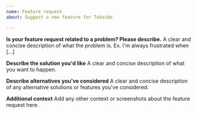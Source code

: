 ```yaml
---
name: Feature request
about: Suggest a new feature for Tokaido

---
```


<!-- 

Thanks for using Tokaido and taking the time to tell us about any problems you've encountered. We really appreciate this feedback as it helps us develop a better utility for everyone.

PLEASE DO NOT POST SECURITY ISSUES HERE. Please discuss these privately by emailing tokaido@ironstar.io. 

If you require support or usage guidelines, please join the #tokaido channel on the Drupal Slack for help. https://www.drupal.org/slack

Finally, please do not message the project maintainers or contributors directly. 

-->

**Is your feature request related to a problem? Please describe.**
A clear and concise description of what the problem is. Ex. I'm always frustrated when [...]

**Describe the solution you'd like**
A clear and concise description of what you want to happen.

**Describe alternatives you've considered**
A clear and concise description of any alternative solutions or features you've considered.

**Additional context**
Add any other context or screenshots about the feature request here.
